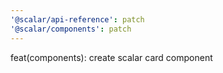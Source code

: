 ```yaml
---
'@scalar/api-reference': patch
'@scalar/components': patch
---
```


feat(components): create scalar card component
